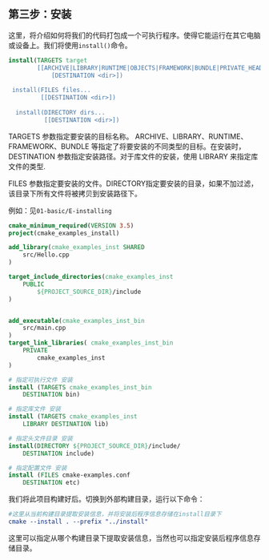 ## 第三步：安装

这里，将介绍如何将我们的代码打包成一个可执行程序。使得它能运行在其它电脑或设备上。我们将使用`install()`命令。

```cmake
install(TARGETS target
        [[ARCHIVE|LIBRARY|RUNTIME|OBJECTS|FRAMEWORK|BUNDLE|PRIVATE_HEADER|PUBLIC_HEADER|RESOURCE]
            [DESTINATION <dir>])
            
 install(FILES files...
         [[DESTINATION <dir>])
          
  install(DIRECTORY dirs...
          [[DESTINATION <dir>])
```

TARGETS 参数指定要安装的目标名称。 ARCHIVE、LIBRARY、RUNTIME、FRAMEWORK、BUNDLE 等指定了将要安装的不同类型的目标。在安装时，DESTINATION 参数指定安装路径。对于库文件的安装，使用 LIBRARY 来指定库文件的类型.

FILES 参数指定要安装的文件。DIRECTORY指定要安装的目录，如果不加过滤，该目录下所有文件将被拷贝到安装路径下。

例如：见`01-basic/E-installing`

```cmake
cmake_minimum_required(VERSION 3.5)
project(cmake_examples_install)

add_library(cmake_examples_inst SHARED
    src/Hello.cpp
)

target_include_directories(cmake_examples_inst
    PUBLIC 
        ${PROJECT_SOURCE_DIR}/include
)


add_executable(cmake_examples_inst_bin
    src/main.cpp
)
target_link_libraries( cmake_examples_inst_bin
    PRIVATE 
        cmake_examples_inst
)

# 指定可执行文件 安装
install (TARGETS cmake_examples_inst_bin
    DESTINATION bin)

# 指定库文件 安装
install (TARGETS cmake_examples_inst
    LIBRARY DESTINATION lib)

# 指定头文件目录 安装
install(DIRECTORY ${PROJECT_SOURCE_DIR}/include/ 
    DESTINATION include)

# 指定配置文件 安装
install (FILES cmake-examples.conf
    DESTINATION etc)
```

我们将此项目构建好后。切换到外部构建目录，运行以下命令：

```cmake
#这里从当前构建目录提取安装信息，并将安装后程序信息存储在install目录下
cmake --install . --prefix "../install"
```

这里可以指定从哪个构建目录下提取安装信息，当然也可以指定安装后程序信息存储目录。